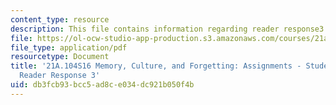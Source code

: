 ```yaml
---
content_type: resource
description: This file contains information regarding reader response3.
file: https://ol-ocw-studio-app-production.s3.amazonaws.com/courses/21a-104-memory-culture-forgetting-spring-2016/db3fcb93bcc5ad8ce034dc921b050f4b_MIT21A_104S16_Response3.pdf
file_type: application/pdf
resourcetype: Document
title: '21A.104S16 Memory, Culture, and Forgetting: Assignments - Student Example
  Reader Response 3'
uid: db3fcb93-bcc5-ad8c-e034-dc921b050f4b
---
```

